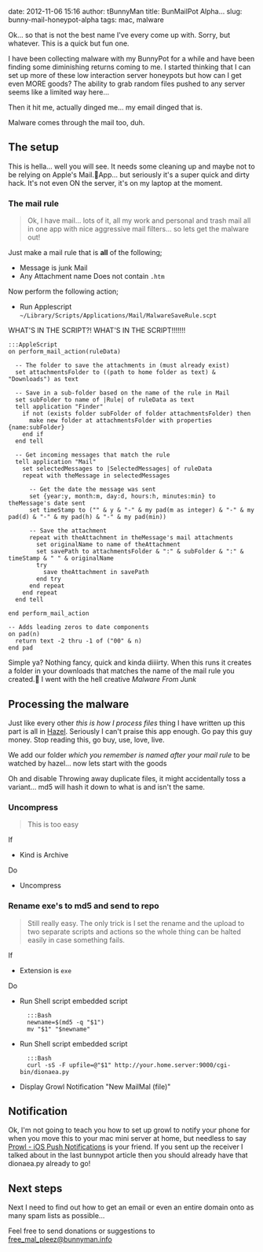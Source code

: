 date: 2012-11-06 15:16
author: tBunnyMan
title: BunMailPot Alpha…
slug: bunny-mail-honeypot-alpha
tags: mac, malware

Ok… so that is not the best name I've every come up with. Sorry, but whatever. This is a quick but fun one.

I have been collecting malware with my BunnyPot for a while and have been finding some diminishing returns coming to me. I started thinking that I can set up more of these low interaction server honeypots but how can I get even MORE goods? The ability to grab random files pushed to any server seems like a limited way here…

Then it hit me, actually dinged me… my email dinged that is.

Malware comes through the mail too, duh.

## The setup
This is hella… well you will see. It needs some cleaning up and maybe not to be relying on Apple's Mail.App… but seriously it's a super quick and dirty hack. It's not even ON the server, it's on my laptop at the moment.

### The mail rule
> Ok, I have mail… lots of it, all my work and personal and trash mail all in one app with nice aggressive mail filters… so lets get the malware out!

Just make a mail rule that is **all** of the following;

- Message is junk Mail
- Any Attachment name Does not contain ```.htm```

Now perform the following action;

- Run Applescript ```~/Library/Scripts/Applications/Mail/MalwareSaveRule.scpt```

WHAT'S IN THE SCRIPT?! WHAT'S IN THE SCRIPT!!!!!!!

    :::AppleScript
    on perform_mail_action(ruleData)
      
      -- The folder to save the attachments in (must already exist)
      set attachmentsFolder to ((path to home folder as text) & "Downloads") as text
      
      -- Save in a sub-folder based on the name of the rule in Mail
      set subFolder to name of |Rule| of ruleData as text
      tell application "Finder"
        if not (exists folder subFolder of folder attachmentsFolder) then
          make new folder at attachmentsFolder with properties {name:subFolder}
        end if
      end tell
      
      -- Get incoming messages that match the rule
      tell application "Mail"
        set selectedMessages to |SelectedMessages| of ruleData
        repeat with theMessage in selectedMessages
          
          -- Get the date the message was sent
          set {year:y, month:m, day:d, hours:h, minutes:min} to theMessage's date sent
          set timeStamp to ("" & y & "-" & my pad(m as integer) & "-" & my pad(d) & "-" & my pad(h) & "-" & my pad(min))
          
          -- Save the attachment
          repeat with theAttachment in theMessage's mail attachments
            set originalName to name of theAttachment
            set savePath to attachmentsFolder & ":" & subFolder & ":" & timeStamp & " " & originalName
            try
              save theAttachment in savePath
            end try
          end repeat
        end repeat
      end tell
      
    end perform_mail_action

    -- Adds leading zeros to date components
    on pad(n)
      return text -2 thru -1 of ("00" & n)
    end pad


Simple ya? Nothing fancy, quick and kinda diiiirty. When this runs it creates a folder in your downloads that matches the name of the mail rule you created. I went with the hell creative _Malware From Junk_

## Processing the malware
Just like every other _this is how I process files_ thing I have written up this part is all in [Hazel](http://www.noodlesoft.com/). Seriously I can't praise this app enough. Go pay this guy money. Stop reading this, go buy, use, love, live.

We add our folder _which you remember is named after your mail rule_ to be watched by hazel… now lets start with the goods

Oh and disable Throwing away duplicate files, it might accidentally toss a variant… md5 will hash it down to what is and isn't the same.

### Uncompress
> This is too easy
 
If

- Kind is Archive

Do

- Uncompress

### Rename exe's to md5 and send to repo
> Still really easy. The only trick is I set the rename and the upload to two separate scripts and actions so the whole thing can be halted easily in case something fails.

If

- Extension is ```exe```

Do

- Run Shell script embedded script

		:::Bash
		newname=$(md5 -q "$1")
		mv "$1" "$newname"

- Run Shell script embedded script

		:::Bash
		curl -sS -F upfile=@"$1" http://your.home.server:9000/cgi-bin/dionaea.py

- Display Growl Notification "New MailMal (file)"
		

## Notification
Ok, I'm not going to teach you how to set up growl to notify your phone for when you move this to your mac mini server at home, but needless to say [Prowl - iOS Push Notifications](http://prowlapp.com/) is your friend. If you sent up the receiver I talked about in the last bunnypot article then you should already have that dionaea.py already to go!

## Next steps
Next I need to find out how to get an email or even an entire domain onto as many spam lists as possible…

Feel free to send donations or suggestions to <a href="mailto:free_mal_pleez@bunnyman.info">free_mal_pleez@bunnyman.info</a>